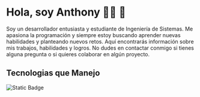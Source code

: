 # Hola, soy Anthony 👨‍💻 👋 
Soy un desarrollador entusiasta y estudiante de Ingeniería de Sistemas. Me apasiona la programación y siempre estoy buscando aprender nuevas habilidades y planteando nuevos retos. Aquí encontrarás información sobre mis trabajos, habilidades y logros. No dudes en contactar conmigo si tienes alguna pregunta o si quieres colaborar en algún proyecto.

## Tecnologias que Manejo
![Static Badge](https://img.shields.io/badge/React-61DBFB?logo=React&logoColor=black)
